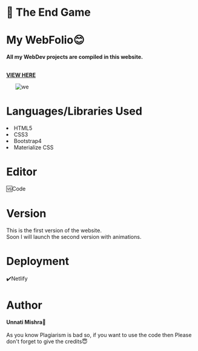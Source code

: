 # 📍 The End Game


# My WebFolio😊<br>

<b>All my WebDev projects are compiled in this website.</b>


<br>
<b><a href="https://webfolio-unnati.netlify.app/">VIEW HERE</a></b>
<br>
<ol><img src="https://i.ibb.co/frLFjGX/we.png" alt="we" border="0"></ol>


<h1>Languages/Libraries Used</h1>
<li>HTML5</li>
<li>CSS3</li>
<li>Bootstrap4</li>
<li>Materialize CSS</li>


<h1>Editor</h1>
🆚Code


<h1>Version</h1>
  
This is the first version of the website.
<br>Soon I will launch the second version with animations.

<h1>Deployment</h1>
	✔️Netlify

<h1>Author</h1>
  <b>Unnati Mishra🙎</b>
  <br><br>
  As you know Plagiarism is bad so, if you want to use the code then Please don't forget to give the credits😇
  


